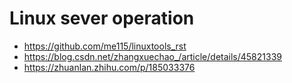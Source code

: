 # Linux sever operation

- https://github.com/me115/linuxtools_rst
- https://blog.csdn.net/zhangxuechao_/article/details/45821339
- https://zhuanlan.zhihu.com/p/185033376

